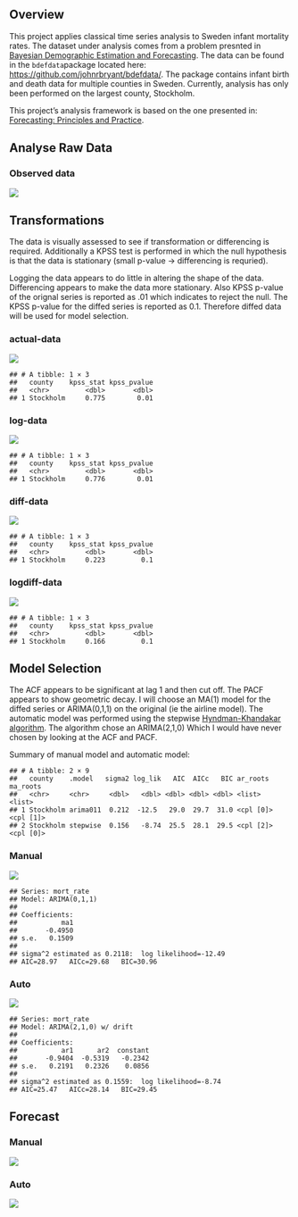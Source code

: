 ## Overview

This project applies classical time series analysis to Sweden infant
mortality rates. The dataset under analysis comes from a problem
presnted in [Bayesian Demographic Estimation and
Forecasting](https://www.taylorfrancis.com/chapters/mono/10.1201/9780429452987-11/infant-mortality-sweden-john-bryant-junni-zhang).
The data can be found in the `bdefdata`package located here:
<https://github.com/johnrbryant/bdefdata/>. The package contains infant
birth and death data for multiple counties in Sweden. Currently,
analysis has only been performed on the largest county, Stockholm.

This project’s analysis framework is based on the one presented in:
[Forecasting: Principles and
Practice](https://otexts.com/fpp3/arima-r.html).

## Analyse Raw Data

### Observed data

![](README_files/figure-gfm/unnamed-chunk-1-1.png)<!-- -->

## 

## Transformations

The data is visually assessed to see if transformation or differencing
is required. Additionally a KPSS test is performed in which the null
hypothesis is that the data is stationary (small p-value -\>
differencing is requried).

Logging the data appears to do little in altering the shape of the data.
Differencing appears to make the data more stationary. Also KPSS p-value
of the orignal series is reported as .01 which indicates to reject the
null. The KPSS p-value for the diffed series is reported as 0.1.
Therefore diffed data will be used for model selection.

### actual-data

![](README_files/figure-gfm/unnamed-chunk-2-1.png)<!-- -->

    ## # A tibble: 1 × 3
    ##   county    kpss_stat kpss_pvalue
    ##   <chr>         <dbl>       <dbl>
    ## 1 Stockholm     0.775        0.01

### log-data

![](README_files/figure-gfm/unnamed-chunk-3-1.png)<!-- -->

    ## # A tibble: 1 × 3
    ##   county    kpss_stat kpss_pvalue
    ##   <chr>         <dbl>       <dbl>
    ## 1 Stockholm     0.776        0.01

### diff-data

![](README_files/figure-gfm/unnamed-chunk-4-1.png)<!-- -->

    ## # A tibble: 1 × 3
    ##   county    kpss_stat kpss_pvalue
    ##   <chr>         <dbl>       <dbl>
    ## 1 Stockholm     0.223         0.1

### logdiff-data

![](README_files/figure-gfm/unnamed-chunk-5-1.png)<!-- -->

    ## # A tibble: 1 × 3
    ##   county    kpss_stat kpss_pvalue
    ##   <chr>         <dbl>       <dbl>
    ## 1 Stockholm     0.166         0.1

## 

## Model Selection

The ACF appears to be significant at lag 1 and then cut off. The PACF
appears to show geometric decay. I will choose an MA(1) model for the
diffed series or ARIMA(0,1,1) on the original (ie the airline model).
The automatic model was performed using the stepwise [Hyndman-Khandakar
algorithm](https://otexts.com/fpp3/arima-r.html). The algorithm chose an
ARIMA(2,1,0) Which I would have never chosen by looking at the ACF and
PACF.

Summary of manual model and automatic model:

    ## # A tibble: 2 × 9
    ##   county    .model   sigma2 log_lik   AIC  AICc   BIC ar_roots  ma_roots 
    ##   <chr>     <chr>     <dbl>   <dbl> <dbl> <dbl> <dbl> <list>    <list>   
    ## 1 Stockholm arima011  0.212  -12.5   29.0  29.7  31.0 <cpl [0]> <cpl [1]>
    ## 2 Stockholm stepwise  0.156   -8.74  25.5  28.1  29.5 <cpl [2]> <cpl [0]>

### Manual

![](README_files/figure-gfm/unnamed-chunk-8-1.png)<!-- -->

    ## Series: mort_rate 
    ## Model: ARIMA(0,1,1) 
    ## 
    ## Coefficients:
    ##           ma1
    ##       -0.4950
    ## s.e.   0.1509
    ## 
    ## sigma^2 estimated as 0.2118:  log likelihood=-12.49
    ## AIC=28.97   AICc=29.68   BIC=30.96

### Auto

![](README_files/figure-gfm/unnamed-chunk-9-1.png)<!-- -->

    ## Series: mort_rate 
    ## Model: ARIMA(2,1,0) w/ drift 
    ## 
    ## Coefficients:
    ##           ar1      ar2  constant
    ##       -0.9404  -0.5319   -0.2342
    ## s.e.   0.2191   0.2326    0.0856
    ## 
    ## sigma^2 estimated as 0.1559:  log likelihood=-8.74
    ## AIC=25.47   AICc=28.14   BIC=29.45

## 

## Forecast

### Manual

![](README_files/figure-gfm/unnamed-chunk-10-1.png)<!-- -->

### Auto

![](README_files/figure-gfm/unnamed-chunk-11-1.png)<!-- -->

##
